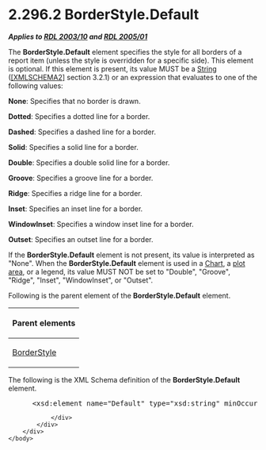 <html dir="LTR" xmlns:mshelp="http://msdn.microsoft.com/mshelp" xmlns:ddue="http://ddue.schemas.microsoft.com/authoring/2003/5" xmlns:xlink="http://www.w3.org/1999/xlink" xmlns:tool="http://www.microsoft.com/tooltip">
    <head>
        <meta http-equiv="Content-Type" content="text/html; CHARSET=utf-8"></meta>
        <meta name="save" content="history"></meta>
        <title>2.296.2 BorderStyle.Default</title>
        <xml>
            <mshelp:toctitle title="2.296.2 BorderStyle.Default"></mshelp:toctitle>
            <mshelp:rltitle title="[MS-RDL]: BorderStyle.Default"></mshelp:rltitle>
            <mshelp:keyword index="A" term="150c8769-e1fe-4cd3-bbd8-69518750f7b9"></mshelp:keyword>
            <mshelp:attr name="DCSext.ContentType" value="open specification"></mshelp:attr>
            <mshelp:attr name="AssetID" value="150c8769-e1fe-4cd3-bbd8-69518750f7b9"></mshelp:attr>
            <mshelp:attr name="TopicType" value="kbRef"></mshelp:attr>
            <mshelp:attr name="DCSext.Title" value="[MS-RDL]: BorderStyle.Default" />
        </xml>
    </head>
    <body>
        <div id="header">
            <h1 class="heading">2.296.2 BorderStyle.Default</h1>
        </div>
        <div id="mainSection">
            <div id="mainBody">
                <div id="allHistory" class="saveHistory"></div>
                <div id="sectionSection0" class="section" name="collapseableSection">
                    

<p><b><i>Applies to </i></b><a href="a7e2ad00-07c8-4f6d-80ab-3ad55df7b233.md"><b><i>RDL 2003/10</i></b></a><b>
<i>and </i></b><a href="3ebe2912-4958-4832-b391-cad1f5e13338.md"><b><i>RDL 2005/01</i></b></a></p>

<p>The <b>BorderStyle.Default</b> element specifies the style
for all borders of a report item (unless the style is overridden for a specific
side). This element is optional. If this element is present, its value MUST be
a <a href="1ed81ef3-a683-45e3-aaad-bd2bbe71bc3d.md">String</a> (<a href="https://go.microsoft.com/fwlink/?LinkId=90610">[XMLSCHEMA2]</a> section
3.2.1) or an expression that evaluates to one of the following values:</p>

<p><b>None</b>: Specifies that no border is drawn.</p>

<p><b>Dotted</b>: Specifies a dotted line for a border.</p>

<p><b>Dashed</b>: Specifies a dashed line for a border.</p>

<p><b>Solid</b>: Specifies a solid line for a border.</p>

<p><b>Double</b>: Specifies a double solid line for a
border.</p>

<p><b>Groove</b>: Specifies a groove line for a border.</p>

<p><b>Ridge</b>: Specifies a ridge line for a border. </p>

<p><b>Inset</b>: Specifies an inset line for a border. </p>

<p><b>WindowInset</b>: Specifies a window inset line for
a border.</p>

<p><b>Outset</b>: Specifies an outset line for a border.</p>

<p>If the <b>BorderStyle.Default</b> element is not present,
its value is interpreted as &quot;None&quot;. When the <b>BorderStyle.Default</b>
element is used in a <a href="b0ab5524-7eb2-47a7-a4d3-230f5c8c5526.md">Chart</a>,
a <a href="b2482b3f-74ab-4ca8-a9e5-c07955011743.md#gt_5bf6768b-586e-4869-8247-e0f9e899183c">plot area</a>, or a
legend, its value MUST NOT be set to &quot;Double&quot;, &quot;Groove&quot;,
&quot;Ridge&quot;, &quot;Inset&quot;, &quot;WindowInset&quot;, or
&quot;Outset&quot;.</p>

<p>Following is the parent element of the <b>BorderStyle.Default</b>
element.</p>

<table>
 <thead>
  <tr>
   <th>
   <p>Parent elements</p>
   </th>
  </tr>
 </thead>
 <tr>
  <td>
  <p><a href="b90a54d1-68f5-4944-a475-b3864c8ec0f8.md">BorderStyle</a></p>
  </td>
 </tr>
</table>

<p>The following is the XML Schema definition of the <b>BorderStyle.Default</b>
element.</p>

<dl>
<dd>
<div><pre> &lt;xsd:element name=&quot;Default&quot; type=&quot;xsd:string&quot; minOccurs=&quot;0&quot; /&gt;
</pre></div>
</dd></dl>


                </div>
            </div>
        </div>
    </body>
</html>